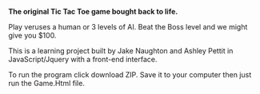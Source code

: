 <b>The original Tic Tac Toe game bought back to life.</b>

Play veruses a human or 3 levels of AI. Beat the Boss level and we might give you $100. 

This is a learning project built by Jake Naughton and Ashley Pettit in JavaScript/Jquery with a front-end interface. 

To run the program click download ZIP. Save it to your computer then just run the Game.Html file. 
